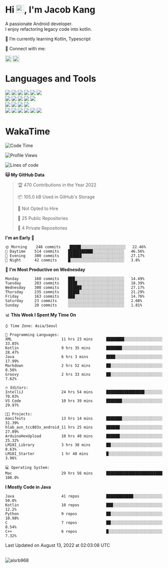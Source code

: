 # Hi <img src="https://media.giphy.com/media/hvRJCLFzcasrR4ia7z/giphy.gif" width="25px">, I'm Jacob Kang
A passionate Android developer.
</br>
I enjoy refactoring legacy code into kotlin.

🌱 I’m currently learning Kotlin, Typescript

🤝 Connect with me:

<a href="https://www.linkedin.com/in/minkyu-kang-b7477b1b2/"><img align="left" src="https://raw.githubusercontent.com/yushi1007/yushi1007/main/images/linkedin.svg" alt="Minkyu Kang | LinkedIn" width="21px"/></a>
<a href="https://www.instagram.com/_jacob_kang/"><img align="left" src="https://raw.githubusercontent.com/yushi1007/yushi1007/main/images/instagram.svg" alt="Jacob Kang | Instagram" width="21px"/></a>

</br>

# Languages and Tools

<div align="left">
<img src="https://img.shields.io/badge/java-007396?logo=java&logoColor=white"/>
<img src="https://img.shields.io/badge/kotlin-7F52FF?logo=kotlin&logoColor=white"/>
<img src="https://img.shields.io/badge/python-3776AB?logo=python&logoColor=white"/>
<img src="https://img.shields.io/badge/bash shell-4EAA25?logo=gnubash&logoColor=white"/>
<img src="https://img.shields.io/badge/c-A8B9CC?logo=c&logoColor=white"/>
<img src="https://img.shields.io/badge/c++-00599C?logo=c%2b%2b&logoColor=white"/>
</div>
<div align="left">
<img src="https://img.shields.io/badge/git-F05032?logo=git&logoColor=white"/>
<img src="https://img.shields.io/badge/github-181717?logo=github&logoColor=white"/>
<img src="https://img.shields.io/badge/mysql-4479A1?logo=mysql&logoColor=white"/>
<img src="https://img.shields.io/badge/sqlite-003B57?logo=sqlite&logoColor=white"/>
<img src="https://img.shields.io/badge/amazon AWS-232F3E?logo=amazonaws&logoColor=white"/>
</div>
<div align="left">
<img src="https://img.shields.io/badge/android-3DDC84?logo=android&logoColor=white"/>
<img src="https://img.shields.io/badge/linux-FCC624?logo=linux&logoColor=white"/>
<img src="https://img.shields.io/badge/flask-000000?logo=flask&logoColor=white"/>
<img src="https://img.shields.io/badge/arduino-00979D?logo=arduino&logoColor=white"/>
</div>
<div align="left">
<img src="https://img.shields.io/badge/slack-4A154B?logo=slack&logoColor=white"/>
<img src="https://img.shields.io/badge/notion-000000?logo=notion&logoColor=white"/>
<img src="https://img.shields.io/badge/jira-0052CC?logo=jira&logoColor=white"/>
<img src="https://img.shields.io/badge/postman-FF6C37?logo=postman&logoColor=white"/>
<img src="https://img.shields.io/badge/intellij-000000?logo=intellijidea&logoColor=white"/>
<img src="https://img.shields.io/badge/pycharm-000000?logo=pycharm&logoColor=white"/>
</div>

# WakaTime

<!--START_SECTION:waka-->
![Code Time](http://img.shields.io/badge/Code%20Time-0%20secs-blue)

![Profile Views](http://img.shields.io/badge/Profile%20Views-0-blue)

![Lines of code](https://img.shields.io/badge/From%20Hello%20World%20I%27ve%20Written-162%20Thousand%20lines%20of%20code-blue)

**🐱 My GitHub Data** 

> 🏆 470 Contributions in the Year 2022
 > 
> 📦 105.0 kB Used in GitHub's Storage 
 > 
> 🚫 Not Opted to Hire
 > 
> 📜 25 Public Repositories 
 > 
> 🔑 4 Private Repositories  
 > 
**I'm an Early 🐤** 

```text
🌞 Morning    248 commits    █████░░░░░░░░░░░░░░░░░░░░   22.46% 
🌆 Daytime    514 commits    ███████████░░░░░░░░░░░░░░   46.56% 
🌃 Evening    300 commits    ██████░░░░░░░░░░░░░░░░░░░   27.17% 
🌙 Night      42 commits     █░░░░░░░░░░░░░░░░░░░░░░░░   3.8%

```
📅 **I'm Most Productive on Wednesday** 

```text
Monday       160 commits    ███░░░░░░░░░░░░░░░░░░░░░░   14.49% 
Tuesday      203 commits    ████░░░░░░░░░░░░░░░░░░░░░   18.39% 
Wednesday    300 commits    ██████░░░░░░░░░░░░░░░░░░░   27.17% 
Thursday     235 commits    █████░░░░░░░░░░░░░░░░░░░░   21.29% 
Friday       163 commits    ███░░░░░░░░░░░░░░░░░░░░░░   14.76% 
Saturday     23 commits     ░░░░░░░░░░░░░░░░░░░░░░░░░   2.08% 
Sunday       20 commits     ░░░░░░░░░░░░░░░░░░░░░░░░░   1.81%

```


📊 **This Week I Spent My Time On** 

```text
⌚︎ Time Zone: Asia/Seoul

💬 Programming Languages: 
XML                      11 hrs 23 mins      ████████░░░░░░░░░░░░░░░░░   33.85% 
Kotlin                   9 hrs 35 mins       ███████░░░░░░░░░░░░░░░░░░   28.47% 
Java                     6 hrs 3 mins        ████░░░░░░░░░░░░░░░░░░░░░   17.99% 
Markdown                 2 hrs 52 mins       ██░░░░░░░░░░░░░░░░░░░░░░░   8.56% 
Groovy                   2 hrs 33 mins       ██░░░░░░░░░░░░░░░░░░░░░░░   7.62%

🔥 Editors: 
IntelliJ                 24 hrs 54 mins      █████████████████░░░░░░░░   70.03% 
VS Code                  10 hrs 39 mins      ███████░░░░░░░░░░░░░░░░░░   29.97%

🐱‍💻 Projects: 
manifests                13 hrs 14 mins      ███████░░░░░░░░░░░░░░░░░░   31.39% 
hlab_avn_tcc803x_android_11 hrs 25 mins      ██████░░░░░░░░░░░░░░░░░░░   27.09% 
ArduinoHexUpload         10 hrs 40 mins      ██████░░░░░░░░░░░░░░░░░░░   25.32% 
LM18I_Library            3 hrs 38 mins       ██░░░░░░░░░░░░░░░░░░░░░░░   8.63% 
LM18I_Starter            1 hr 40 mins        █░░░░░░░░░░░░░░░░░░░░░░░░   3.96%

💻 Operating System: 
Mac                      29 hrs 56 mins      █████████████████████████   100.0%

```

**I Mostly Code in Java** 

```text
Java                     41 repos            ████████████░░░░░░░░░░░░░   50.0% 
Kotlin                   10 repos            ███░░░░░░░░░░░░░░░░░░░░░░   12.2% 
Python                   9 repos             ██░░░░░░░░░░░░░░░░░░░░░░░   10.98% 
C                        7 repos             ██░░░░░░░░░░░░░░░░░░░░░░░   8.54% 
C++                      6 repos             █░░░░░░░░░░░░░░░░░░░░░░░░   7.32%

```



 Last Updated on August 13, 2022 at 02:03:08 UTC
<!--END_SECTION:waka-->

</br>

<div align="left">
<img align="left" src="https://github-readme-stats.vercel.app/api/top-langs?username=alsrb968&show_icons=true&locale=en&layout=compact&theme=dark" alt="alsrb968" />
</div>
